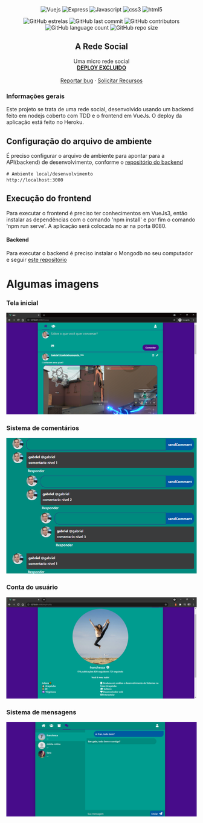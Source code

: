 <div align="center">
  <img height="30" alt="Vuejs" src="https://img.shields.io/badge/Vue.js-35495E?style=for-the-badge&logo=vue.js&logoColor=4FC08D">
  <img height="30" alt="Express" src="https://img.shields.io/badge/Express.js-404D59?style=for-the-badge">
  <img height="30" alt="Javascript" src="https://img.shields.io/badge/JavaScript-F7DF1E?style=for-the-badge&logo=javascript&logoColor=black">
  <img height="30" alt="css3" src="https://img.shields.io/badge/CSS3-1572B6?style=for-the-badge&logo=css3&logoColor=white">
  <img height="30" alt="html5" src="https://img.shields.io/badge/HTML5-E34F26?style=for-the-badge&logo=html5&logoColor=white">
</div>
 
<div align="center">    
  
![GitHub estrelas](https://img.shields.io/github/stars/gabrielogregorio/Social-Network-Frontend)
![GitHub last commit](https://img.shields.io/github/last-commit/gabrielogregorio/Social-Network-Frontend?style=flat-square)
![GitHub contributors](https://img.shields.io/github/contributors/gabrielogregorio/Social-Network-Frontend)
![GitHub language count](https://img.shields.io/github/languages/count/gabrielogregorio/Social-Network-Frontend)
![GitHub repo size](https://img.shields.io/github/repo-size/gabrielogregorio/Social-Network-Frontend)
</div>   


<h2 align="center">A Rede Social</h2>

<p align="center">
  Uma micro rede social<br/>
  <a href=""><strong>DEPLOY EXCLUIDO</strong></a>
  <br>
  <br>
  <a href="https://github.com/gabrielogregorio/Rede-Social/issues/new?template=bug_report.md">Reportar bug</a>
  ·
  <a href="https://github.com/gabrielogregorio/Rede-Social/issues/new?template=feature_request.md">Solicitar Recursos</a>
</p>

<h3>Informações gerais</h3>
Este projeto se trata de uma rede social, desenvolvido usando um backend feito em nodejs coberto com TDD e o frontend em VueJs. O deploy da aplicação está feito no Heroku.

## Configuração do arquivo de ambiente
É preciso configurar o arquivo de ambiente para apontar para a API(backend) de desenvolvimento, conforme o [repositório do backend](https://github.com/gabrielogregorio/Social-Network-Backend)
```
# Ambiente local/desenvolvimento
http://localhost:3000
```

## Execução do frontend
Para executar o frontend é preciso ter conhecimentos em VueJs3, então instalar as dependências com o comando 'npm install' e por fim o comando 'npm run serve'. A aplicação será colocada no ar na porta 8080.


#### Backend

Para executar o backend é preciso instalar o Mongodb no seu computador e seguir [este repositório](https://github.com/gabrielogregorio/Social-Network-Backend)

# Algumas imagens
### Tela inicial
![Interface](images/a.png)

### Sistema de comentários
![Interface](images/q.png)

### Conta do usuário
![Interface](images/c.png)

### Sistema de mensagens
![Interface](images/d.png)
